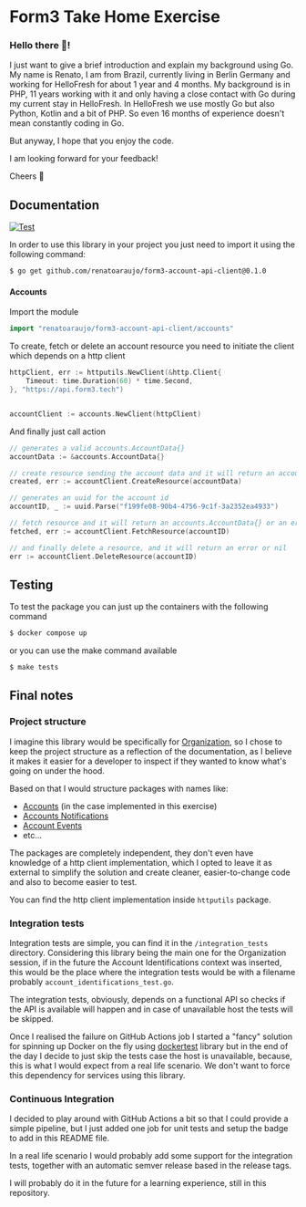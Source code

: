 Form3 Take Home Exercise
=====

### Hello there :wave:!
I just want to give a brief introduction and explain my background using Go.
My name is Renato, I am from Brazil, currently living in Berlin Germany and working for HelloFresh for about 1 year and 4 months.
My background is in PHP, 11 years working with it and only having a close contact with Go during my current stay in HelloFresh.
In HelloFresh we use mostly Go but also Python, Kotlin and a bit of PHP. So even 16 months of experience doesn't mean constantly
coding in Go.

But anyway, I hope that you enjoy the code.

I am looking forward for your feedback! 

Cheers :beers:

## Documentation

[![Test](https://github.com/renatoaraujo/form3-interview-accountapi/actions/workflows/test.yml/badge.svg)](https://github.com/renatoaraujo/form3-interview-accountapi/actions/workflows/test.yml)

In order to use this library in your project you just need to import it using the following command:
```bash
$ go get github.com/renatoaraujo/form3-account-api-client@0.1.0
```

#### Accounts

Import the module 

```go
import "renatoaraujo/form3-account-api-client/accounts"
```

To create, fetch or delete an account resource you need to initiate the client which depends on a http client

```go
httpClient, err := httputils.NewClient(&http.Client{
    Timeout: time.Duration(60) * time.Second,
}, "https://api.form3.tech")


accountClient := accounts.NewClient(httpClient)
```

And finally just call action

```go
// generates a valid accounts.AccountData{} 
accountData := &accounts.AccountData{}

// create resource sending the account data and it will return an accounts.AccountData{} or an error
created, err := accountClient.CreateResource(accountData)

// generates an uuid for the account id
accountID, _ := uuid.Parse("f199fe08-90b4-4756-9c1f-3a2352ea4933")

// fetch resource and it will return an accounts.AccountData{} or an error
fetched, err := accountClient.FetchResource(accountID)

// and finally delete a resource, and it will return an error or nil
err := accountClient.DeleteResource(accountID)

```

## Testing

To test the package you can just up the containers with the following command 
```bash
$ docker compose up
```

or you can use the make command available

```bash
$ make tests
```

## Final notes

### Project structure

I imagine this library would be specifically for [Organization](https://api-docs.form3.tech/api.html#organisation), 
so I chose to keep the project structure as a reflection of the documentation, as I believe it makes it easier for a 
developer to inspect if they wanted to know what's going on under the hood.

Based on that I would structure packages with names like:
- [Accounts](https://api-docs.form3.tech/api.html#organisation-accounts) (in the case implemented in this exercise)
- [Accounts Notifications](https://api-docs.form3.tech/api.html#organisation-account-identifications)
- [Account Events](https://api-docs.form3.tech/api.html#organisation-account-events)
- etc...

The packages are completely independent, they don't even have knowledge of a http client implementation, 
which I opted to leave it as external to simplify the solution and create cleaner, easier-to-change code and also to 
become easier to test.

You can find the http client implementation inside `httputils` package.

### Integration tests

Integration tests are simple, you can find it in the `/integration_tests` directory.
Considering this library being the main one for the Organization session, if in the future the Account Identifications 
context was inserted, this would be the place where the integration tests would be with a filename probably 
`account_identifications_test.go`.

The integration tests, obviously, depends on a functional API so checks if the API is available will happen and 
in case of unavailable host the tests will be skipped.

Once I realised the failure on GitHub Actions job I started a "fancy" solution for spinning up Docker on the fly using
[dockertest](https://github.com/ory/dockertest) library but in the end of the day I decide to just skip the tests case the host is 
unavailable, because, this is what I would expect from a real life scenario. We don't want to force this dependency for
services using this library.

### Continuous Integration

I decided to play around with GitHub Actions a bit so that I could provide a simple pipeline, but I just added one job 
for unit tests and setup the badge to add in this README file.

In a real life scenario I would probably add some support for the integration tests, together with an 
automatic semver release based in the release tags.

I will probably do it in the future for a learning experience, still in this repository.
